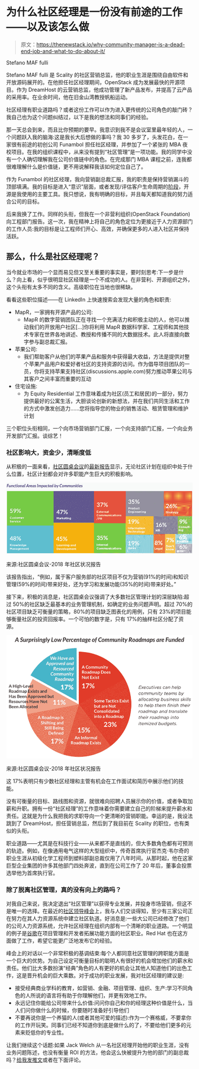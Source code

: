 # 为什么社区经理是一份没有前途的工作——以及该怎么做

> 原文：<https://thenewstack.io/why-community-manager-is-a-dead-end-job-and-what-to-do-about-it/>

Stefano MAF fulli

Stefano MAF fulli 是 Scality 的社区营销总监，他的职业生涯是围绕自由软件和开放源码展开的。在他担任社区经理期间，OpenStack 成为发展最快的开源项目。作为 DreamHost 的云营销总监，他成功管理了新产品发布，并提高了云产品的采用率。在业余时间，他在旧金山湾教授帆船运动。

社区经理有职业道路吗？或者这份工作可以作为进入更传统的公司角色的敲门砖？我自己也为这个问题纠结过，以下是我的想法和同事们的经验。

那一天总会到来，而且比你预期的要早。我意识到我不是会议室里最年轻的人，一个问题跃入我的脑海:这是我长大后想做的事吗？我 30 多岁了，头发花白，在一家很有前途的初创公司 Funambol 担任社区经理，并参加了一个紧张的 MBA 夜校项目。在我的组织课程中，从来没有提到“社区管理”是一项功能。我的同学中没有一个人确切理解我在公司价值链中的角色。在完成那门 MBA 课程之前，连我都很难理解什么是价值链，更不用说解释我该如何定位自己了。

作为 Funambol 的社区经理，我向营销副总裁汇报，我的职责是保持营销漏斗的顶部填满。我的目标是进入“意识”层面，或者发现/评估客户生命周期的[阶段](https://searchsalesforce.techtarget.com/definition/Customer-Life-Cycle)，开源是我使用的主要工具。我只想说，我有明确的目标，并且每天都知道我的努力适合公司的目标。

后来我换了工作。同样的头衔，但我在一个非营利组织(OpenStack Foundation)向工程部门报告。这一次，我在精神上将自己的角色定位为更接近于人力资源部门的工作人员:我的目标是让工程师们开心、高效，并确保更多的人进入社区并保持活跃。

## 那么，什么是社区经理呢？

当今就业市场的一个显而易见但又至关重要的事实是，要时刻思考:下一步是什么？向上看，似乎很明显社区经理是一个不成功的人。在非营利、开源组织之外，这个头衔有太多不同的含义。高级职位在当地也很稀缺。

看看这些职位描述——在 LinkedIn 上快速搜索会发现大量的角色和职责:

*   MapR，一家拥有开源产品的公司:
    *   MapR 的数字营销团队正在寻找一个充满活力和积极主动的人，他可以推动我们的开放用户社区[…]你将利用 MapR 数据科学家、工程师和其他技术专家在世界各地讲述、教授和传播不同的大数据技术。此人将直接向数字参与副总裁汇报。
*   苹果公司:
    *   我们帮助客户从他们的苹果产品和服务中获得最大收益，方法是提供对整个苹果产品用户和爱好者社区的支持资源的访问。作为倡导项目团队的一员，你将支持苹果支持社区(discussions.apple.com)努力推动苹果公司与其客户之间丰富而重要的互动
*   住宅设施:
    *   为 Equity Residential 工作意味着成为社区(员工和居民)的一部分，努力提供最好的公寓生活，大胆谈论创新的新想法，并在我们共同生活和工作的方式中激发创造力……您将指导您的物业的销售活动、租赁管理和维护计划

三个职位头衔相同，一个向市场营销部门汇报，一个向支持部门汇报，一个向业务开发部门汇报。谈综艺！

### 社区影响大，资金少，清晰度低

从积极的一面来看，[社区圆桌会议](https://communityroundtable.com/)的[最新报告](https://communityroundtable.com/what-we-do/research/the-state-of-community-management/)显示，无论社区计划在组织中处于什么位置，社区计划都会对许多职能产生巨大的积极影响。

![](img/45b083c29418692cb512f7208fb495e1.png)

来源:社区圆桌会议-2018 年社区状况报告

该报告指出，“例如，属于客户服务部的社区项目不仅为营销(91%的时间)和知识管理(59%的时间)带来好处，还为学习和发展功能(35%的时间)带来好处。”

接下来，积极的消息是，社区圆桌会议强调了大多数社区管理计划的深层缺陷:超过 50%的社区缺乏最基本的业务管理机制，如确定的业务问题声明。超过 70%的社区项目缺乏可衡量的策略，80%的项目缺乏图表化的用例，只有 23%的项目能够衡量社区的投资回报率。一个可怕的数字是，只有 17%的抽样社区分配了资源。

![](img/77f9a2135ab86d71c810732b900cc159.png)

来源:社区圆桌会议-2018 年社区状况报告

这 17%表明只有少数社区经理和主管有机会在工作面试和简历中展示他们的技能。

没有可衡量的目标、路线图和资源，就很难向招聘人员展示你的价值，或者争取加薪和升职。拥有一份“社区经理”的工作意味着你需要建立自己的阶梯来提升薪水和责任。这就是为什么我把我的求职导向一个更清晰的营销职能。幸运的是，我设法跳到了 DreamHost，担任营销总监，然后到了我目前在 Scality 的职位，也有类似的头衔。

职业道路——尤其是在科技行业——从来都不是直线的，但大多数角色都有可预测的轨迹。例如，在像通用电气这样的大型组织中，传奇首席执行官杰克·韦尔奇的职业生涯从初级化学工程师到塑料部副总裁仅用了八年时间。从那时起，他在这家巨型企业集团的许多其他部门四处奔波，直到在公司工作了 20 年后，董事会投票选举他为首席执行官。

### 除了脱离社区管理，真的没有向上的路吗？

对我自己来说，我决定退出“社区管理”以获得专业发展，并投身市场营销，但这不是唯一的选择。在最近的[社区领导峰会](http://www.communityleadershipsummit.com/schedule/)上，我与人们交谈得知，至少有三家公司正在努力在其人力资源系统中建立社区轨道。好消息是:一些大公司已经修改了他们的公司人力资源系统，允许社区经理在组织内部有一个清晰的职业道路。一个明显的例子是[谷歌](https://careers.google.com/jobs)在项目管理和开发者拓展功能方面的社区职业。Red Hat 也在这方面做了工作，希望它能更广泛地发布它的经验。

峰会上的对话以一个非常积极的基调结束:每个人都同意社区管理的跨职能方面是一个巨大的优势。为自己设定可衡量目标的聪明人有很好的机会增加他们的薪水和责任。他们比大多数扮演“经典”角色的人有更好的机会让其他人知道他们的出色工作，这是晋升机会的巨大乘数。对于成功的职业发展，我对社区经理的建议是:

*   接受经典商业学科的教育，如营销、金融、项目管理、组织、生产:学习不同角色的人所说的语言将有助于你理解他们，并更有效地工作。
*   永远记住你能给公司带来什么价值:问问你自己和你的经理这种价值是什么，当人们问你做什么的时候，你要随时准备好引导他们
*   不要再说你是一个养猫的人(或者其他可爱的描述):作为一个赛格威，不要拿你的工作开玩笑。同事们已经不知道你到底是做什么的了，不要给他们更多的元素来贬低你的专业性。

让我们继续这个话题:如果 Jack Welch 从一名社区经理开始他的职业生涯，没有业务问题陈述，也没有衡量 ROI 的方法，他会这么快被提升为他的部门的副总裁吗？[给我发推文](https://twitter.com/smaffulli)或者在下面评论。

<svg xmlns:xlink="http://www.w3.org/1999/xlink" viewBox="0 0 68 31" version="1.1"><title>Group</title> <desc>Created with Sketch.</desc></svg>